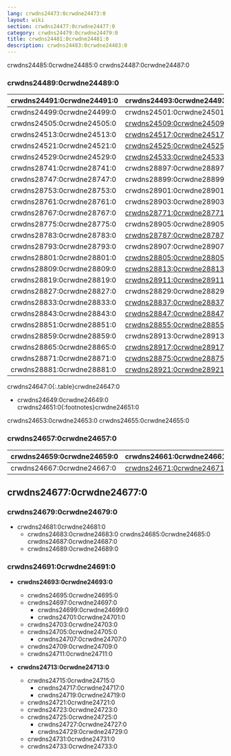 ```yaml
---
lang: crwdns24473:0crwdne24473:0
layout: wiki
section: crwdns24477:0crwdne24477:0
category: crwdns24479:0crwdne24479:0
title: crwdns24481:0crwdne24481:0
description: crwdns24483:0crwdne24483:0
---
```


crwdns24485:0crwdne24485:0 crwdns24487:0crwdne24487:0

### crwdns24489:0crwdne24489:0

| crwdns24491:0crwdne24491:0 | crwdns24493:0crwdne24493:0                   | crwdns24495:0crwdne24495:0   | crwdns24497:0crwdne24497:0   |
| -------------------------- | -------------------------------------------- | ---------------------------- | ---------------------------- |
| crwdns24499:0crwdne24499:0 | crwdns24501:0crwdne24501:0                   | `crwdns24503:0crwdne24503:0` |                              |
| crwdns24505:0crwdne24505:0 | [crwdns24509:0crwdne24509:0][stellads]       | `crwdns24511:0crwdne24511:0` |                              |
| crwdns24513:0crwdne24513:0 | [crwdns24517:0crwdne24517:0][a5200ds]        | `crwdns24519:0crwdne24519:0` |                              |
| crwdns24521:0crwdne24521:0 | [crwdns24525:0crwdne24525:0][a7800ds]        | `crwdns24527:0crwdne24527:0` |                              |
| crwdns24529:0crwdne24529:0 | [crwdns24533:0crwdne24533:0][xegs-ds]        | crwdns24535:0crwdne24535:0   |                              |
| crwdns28741:0crwdne28741:0 | crwdns28897:0crwdne28897:0                   | `crwdns28745:0crwdne28745:0` |                              |
| crwdns28747:0crwdne28747:0 | crwdns28899:0crwdne28899:0                   | crwdns24549:0crwdne24549:0   | crwdns28751:0crwdne28751:0   |
| crwdns28753:0crwdne28753:0 | crwdns28901:0crwdne28901:0                   | crwdns28757:0crwdne28757:0   | crwdns28759:0crwdne28759:0   |
| crwdns28761:0crwdne28761:0 | crwdns28903:0crwdne28903:0                   | `crwdns28765:0crwdne28765:0` |                              |
| crwdns28767:0crwdne28767:0 | [crwdns28771:0crwdne28771:0][gameyob]        | crwdns28773:0crwdne28773:0   | `crwdns24575:0crwdne24575:0` |
| crwdns28775:0crwdne28775:0 | crwdns28905:0crwdne28905:0                   | crwdns28779:0crwdne28779:0   | `crwdns28781:0crwdne28781:0` |
| crwdns28783:0crwdne28783:0 | [crwdns28787:0crwdne28787:0][s8ds]           | `crwdns28789:0crwdne28789:0` | `crwdns28791:0crwdne28791:0` |
| crwdns28793:0crwdne28793:0 | crwdns28907:0crwdne28907:0                   | `crwdns28797:0crwdne28797:0` | crwdns28799:0crwdne28799:0   |
| crwdns28801:0crwdne28801:0 | [crwdns28805:0crwdne28805:0][nintellivision] | `crwdns28807:0crwdne28807:0` |                              |
| crwdns28809:0crwdne28809:0 | [crwdns28813:0crwdne28813:0][s8ds]           | `crwdns28815:0crwdne28815:0` | `crwdns28817:0crwdne28817:0` |
| crwdns28819:0crwdne28819:0 | [crwdns28911:0crwdne28911:0][ngpds]          | crwdns28823:0crwdne28823:0   | `crwdns28825:0crwdne28825:0` |
| crwdns28827:0crwdne28827:0 | crwdns28829:0crwdne28829:0                   | `crwdns28831:0crwdne28831:0` |                              |
| crwdns28833:0crwdne28833:0 | [crwdns28837:0crwdne28837:0][nesds]          | crwdns28839:0crwdne28839:0   | `crwdns28841:0crwdne28841:0` |
| crwdns28843:0crwdne28843:0 | [crwdns28847:0crwdne28847:0][nitrografx]     | `crwdns28849:0crwdne28849:0` |                              |
| crwdns28851:0crwdne28851:0 | [crwdns28855:0crwdne28855:0][rvidplayer]     | `crwdns28857:0crwdne28857:0` |                              |
| crwdns28859:0crwdne28859:0 | crwdns28913:0crwdne28913:0                   | `crwdns28863:0crwdne28863:0` |                              |
| crwdns28865:0crwdne28865:0 | [crwdns28917:0crwdne28917:0][colecods]       | `crwdns28869:0crwdne28869:0` |                              |
| crwdns28871:0crwdne28871:0 | [crwdns28875:0crwdne28875:0][snemulds]       | crwdns28877:0crwdne28877:0   | crwdns28879:0crwdne28879:0   |
| crwdns28881:0crwdne28881:0 | [crwdns28921:0crwdne28921:0][nitroswan]      | crwdns28885:0crwdne28885:0   | crwdns28887:0crwdne28887:0   |
crwdns24647:0{:.table}crwdne24647:0

- crwdns24649:0crwdne24649:0
crwdns24651:0{:footnotes}crwdne24651:0

crwdns24653:0crwdne24653:0 crwdns24655:0crwdne24655:0

### crwdns24657:0crwdne24657:0

| crwdns24659:0crwdne24659:0 | crwdns24661:0crwdne24661:0          | crwdns24663:0crwdne24663:0   | crwdns24665:0crwdne24665:0 |
| -------------------------- | ----------------------------------- | ---------------------------- | -------------------------- |
| crwdns24667:0crwdne24667:0 | [crwdns24671:0crwdne24671:0][neods] | `crwdns24673:0crwdne24673:0` | crwdns24675:0crwdne24675:0 |

## crwdns24677:0crwdne24677:0
### crwdns24679:0crwdne24679:0
- crwdns24681:0crwdne24681:0
   - crwdns24683:0crwdne24683:0 crwdns24685:0crwdne24685:0 crwdns24687:0crwdne24687:0
   - crwdns24689:0crwdne24689:0

### crwdns24691:0crwdne24691:0
- **crwdns24693:0crwdne24693:0**
   - crwdns24695:0crwdne24695:0
   - crwdns24697:0crwdne24697:0
      - crwdns24699:0crwdne24699:0
      - crwdns24701:0crwdne24701:0
   - crwdns24703:0crwdne24703:0
   - crwdns24705:0crwdne24705:0
      - crwdns24707:0crwdne24707:0
   - crwdns24709:0crwdne24709:0
   - crwdns24711:0crwdne24711:0

- **crwdns24713:0crwdne24713:0**
   - crwdns24715:0crwdne24715:0
      - crwdns24717:0crwdne24717:0
      - crwdns24719:0crwdne24719:0
   - crwdns24721:0crwdne24721:0
   - crwdns24723:0crwdne24723:0
   - crwdns24725:0crwdne24725:0
      - crwdns24727:0crwdne24727:0
      - crwdns24729:0crwdne24729:0
   - crwdns24731:0crwdne24731:0
   - crwdns24733:0crwdne24733:0


<!-- Links for tables -->
[^1]: crwdns24735:0crwdne24735:0
[^2]: crwdns24737:0crwdne24737:0
[^3]: crwdns24739:0crwdne24739:0
[^4]: crwdns24741:0crwdne24741:0
[^5]: crwdns24743:0crwdne24743:0
[^6]: crwdns24745:0crwdne24745:0
[^7]: crwdns24747:0crwdne24747:0
[^8]: crwdns24749:0crwdne24749:0

[a5200ds]: crwdns24515:0crwdne24515:0
[a7800ds]: crwdns24523:0crwdne24523:0
[colecods]: crwdns28915:0crwdne28915:0
[gameyob]: crwdns28769:0crwdne28769:0
[nesds]: crwdns28835:0crwdne28835:0
[ngpds]: crwdns28909:0crwdne28909:0
[nitrografx]: crwdns28845:0crwdne28845:0
[nitroswan]: crwdns28919:0crwdne28919:0
[rvidplayer]: crwdns28853:0crwdne28853:0
[s8ds]: crwdns28785:0crwdne28785:0
[s8ds]: crwdns28811:0crwdne28811:0
[snemulds]: crwdns28873:0crwdne28873:0
[stellads]: crwdns24507:0crwdne24507:0
[xegs-ds]: crwdns24531:0crwdne24531:0
[neods]: crwdns24669:0crwdne24669:0
[nintellivision]: crwdns28803:0crwdne28803:0
